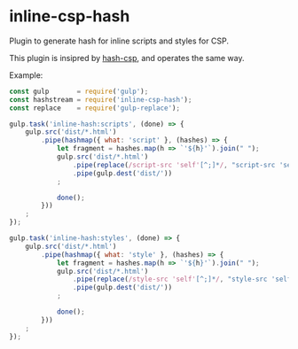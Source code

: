 # inline-csp-hash

Plugin to generate hash for inline scripts and styles for CSP.

This plugin is insipred by [hash-csp](https://github.com/chrahunt/hash-csp), and operates the same way.

Example:

```javascript
const gulp       = require('gulp');
const hashstream = require('inline-csp-hash');
const replace    = require('gulp-replace');

gulp.task('inline-hash:scripts', (done) => {
	gulp.src('dist/*.html')
		.pipe(hashmap({ what: 'script' }, (hashes) => {
			let fragment = hashes.map(h => `'${h}'`).join(" ");
			gulp.src('dist/*.html')
				.pipe(replace(/script-src 'self'[^;]*/, "script-src 'self' " + fragment))
				.pipe(gulp.dest('dist/'))
			;

			done();
		}))
	;
});

gulp.task('inline-hash:styles', (done) => {
	gulp.src('dist/*.html')
		.pipe(hashmap({ what: 'style' }, (hashes) => {
			let fragment = hashes.map(h => `'${h}'`).join(" ");
			gulp.src('dist/*.html')
				.pipe(replace(/style-src 'self'[^;]*/, "style-src 'self' " + fragment))
				.pipe(gulp.dest('dist/'))
			;

			done();
		}))
	;
});
```
